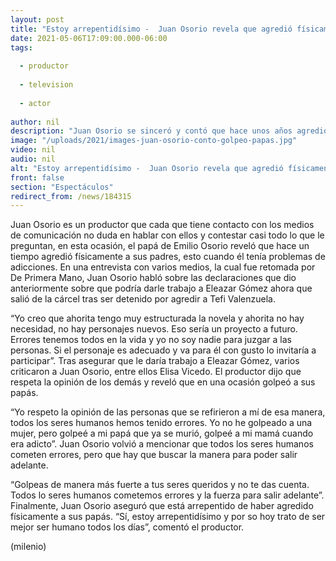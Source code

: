 ```yaml
---
layout: post
title: "Estoy arrepentidísimo -  Juan Osorio revela que agredió físicamente a sus padres"
date: 2021-05-06T17:09:00.000-06:00
tags:
  
  - productor
  
  - television
  
  - actor
  
author: nil
description: "Juan Osorio se sinceró y contó que hace unos años agredió físicamente a sus papás, esto cuando tenía problemas de adicciones. "
image: "/uploads/2021/images-juan-osorio-conto-golpeo-papas.jpg"
video: nil
audio: nil
alt: "Estoy arrepentidísimo -  Juan Osorio revela que agredió físicamente a sus padres"
front: false
section: "Espectáculos"
redirect_from: /news/184315
---
```


Juan Osorio es un productor que cada que tiene contacto con los medios de comunicación no duda en hablar con ellos y contestar casi todo lo que le preguntan, en esta ocasión, el papá de Emilio Osorio reveló que hace un tiempo agredió físicamente a sus padres, esto cuando él tenía problemas de adicciones. En una entrevista con varios medios, la cual fue retomada por De Primera Mano, Juan Osorio habló sobre las declaraciones que dio anteriormente sobre que podría darle trabajo a Eleazar Gómez ahora que salió de la cárcel tras ser detenido por agredir a Tefi Valenzuela. 

“Yo creo que ahorita tengo muy estructurada la novela y ahorita no hay necesidad, no hay personajes nuevos. Eso sería un proyecto a futuro. Errores tenemos todos en la vida y yo no soy nadie para juzgar a las personas. Si el personaje es adecuado y va para él con gusto lo invitaría a participar”. Tras asegurar que le daría trabajo a Eleazar Gómez, varios criticaron a Juan Osorio, entre ellos Elisa Vicedo. El productor dijo que respeta la opinión de los demás y reveló que en una ocasión golpeó a sus papás. 

“Yo respeto la opinión de las personas que se refirieron a mí de esa manera, todos los seres humanos hemos tenido errores. Yo no he golpeado a una mujer, pero golpeé a mi papá que ya se murió, golpeé a mi mamá cuando era adicto”. Juan Osorio volvió a mencionar que todos los seres humanos cometen errores, pero que hay que buscar la manera para poder salir adelante. 

“Golpeas de manera más fuerte a tus seres queridos y no te das cuenta. Todos lo seres humanos cometemos errores y la fuerza para salir adelante”. Finalmente, Juan Osorio aseguró que está arrepentido de haber agredido físicamente a sus papás. “Sí, estoy arrepentidísimo y por so hoy trato de ser mejor ser humano todos los días”, comentó el productor. 

(milenio)